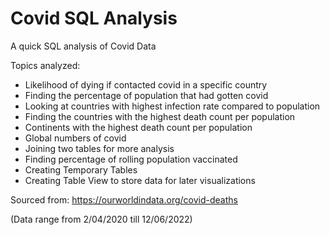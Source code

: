 # Covid SQL Analysis

A quick SQL analysis of Covid Data

Topics analyzed:

- Likelihood of dying if contacted covid in a specific country
- Finding the percentage of population that had gotten covid
- Looking at countries with highest infection rate compared to population
- Finding the countries with the highest death count per population
- Continents with the highest death count per population
- Global numbers of covid
- Joining two tables for more analysis
- Finding percentage of rolling population vaccinated
- Creating Temporary Tables
- Creating Table View to store data for later visualizations


Sourced from: https://ourworldindata.org/covid-deaths

(Data range from 2/04/2020 till 12/06/2022)
